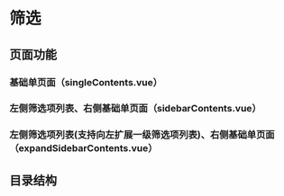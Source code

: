 # 筛选

## 页面功能

### 基础单页面（singleContents.vue）

### 左侧筛选项列表、右侧基础单页面（sidebarContents.vue）

### 左侧筛选项列表(支持向左扩展一级筛选项列表)、右侧基础单页面（expandSidebarContents.vue）

## 目录结构
